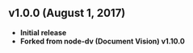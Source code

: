 
## v1.0.0 (August 1, 2017)
- **Initial release**
- **Forked from node-dv (Document Vision) v1.10.0**
